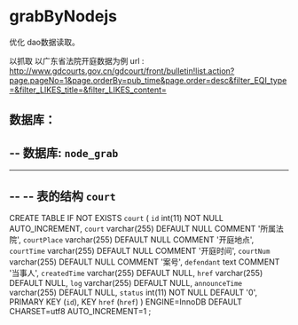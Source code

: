 grabByNodejs
=================
优化 dao数据读取。

以抓取 以广东省法院开庭数据为例
url : http://www.gdcourts.gov.cn/gdcourt/front/bulletin!list.action?page.pageNo=1&page.orderBy=pub_time&page.order=desc&filter_EQI_type=&filter_LIKES_title=&filter_LIKES_content=

数据库：
--
-- 数据库: `node_grab`
--

-- --------------------------------------------------------

--
-- 表的结构 `court`
--

CREATE TABLE IF NOT EXISTS `court` (
  `id` int(11) NOT NULL AUTO_INCREMENT,
  `court` varchar(255) DEFAULT NULL COMMENT '所属法院',
  `courtPlace` varchar(255) DEFAULT NULL COMMENT '开庭地点',
  `courtTime` varchar(255) DEFAULT NULL COMMENT '开庭时间',
  `courtNum` varchar(255) DEFAULT NULL COMMENT '案号',
  `defendant` text COMMENT '当事人',
  `createdTime` varchar(255) DEFAULT NULL,
  `href` varchar(255) DEFAULT NULL,
  `log` varchar(255) DEFAULT NULL,
  `announceTime` varchar(255) DEFAULT NULL,
  `status` int(11) NOT NULL DEFAULT '0',
  PRIMARY KEY (`id`),
  KEY `href` (`href`)
) ENGINE=InnoDB  DEFAULT CHARSET=utf8 AUTO_INCREMENT=1 ;